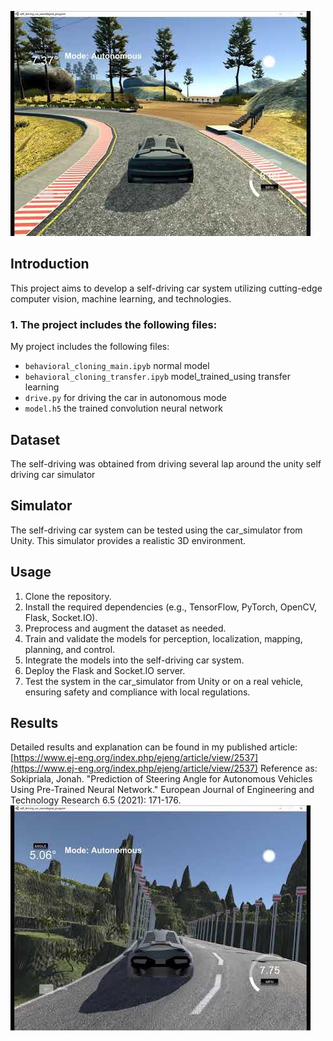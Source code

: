 ![Self-Driving Car](simulator_view.jpg)

## Introduction
This project aims to develop a self-driving car system utilizing cutting-edge computer vision, machine learning, and technologies.

### 1. The project includes the following files:

My project includes the following files:
- `behavioral_cloning_main.ipyb` normal model
- `behavioral_cloning_transfer.ipyb` model_trained_using transfer learning
- `drive.py` for driving the car in autonomous mode
- `model.h5` the trained convolution neural network

## Dataset
The self-driving was obtained from driving several lap around the
unity self driving car simulator 

## Simulator
The self-driving car system can be tested using the car_simulator from Unity. This simulator provides a realistic 3D environment.

## Usage
1. Clone the repository.
2. Install the required dependencies (e.g., TensorFlow, PyTorch, OpenCV, Flask, Socket.IO).
3. Preprocess and augment the dataset as needed.
4. Train and validate the models for perception, localization, mapping, planning, and control.
5. Integrate the models into the self-driving car system.
6. Deploy the Flask and Socket.IO server.
7. Test the system in the car_simulator from Unity or on a real vehicle, ensuring safety and compliance with local regulations.

## Results
Detailed results and explanation can be found in my published article:
[https://www.ej-eng.org/index.php/ejeng/article/view/2537](https://www.ej-eng.org/index.php/ejeng/article/view/2537)
Reference as:
Sokipriala, Jonah. "Prediction of Steering Angle for Autonomous Vehicles Using Pre-Trained Neural Network." European Journal of Engineering and Technology Research 6.5 (2021): 171-176.
![Self-Driving Car](test_lane.jpg)